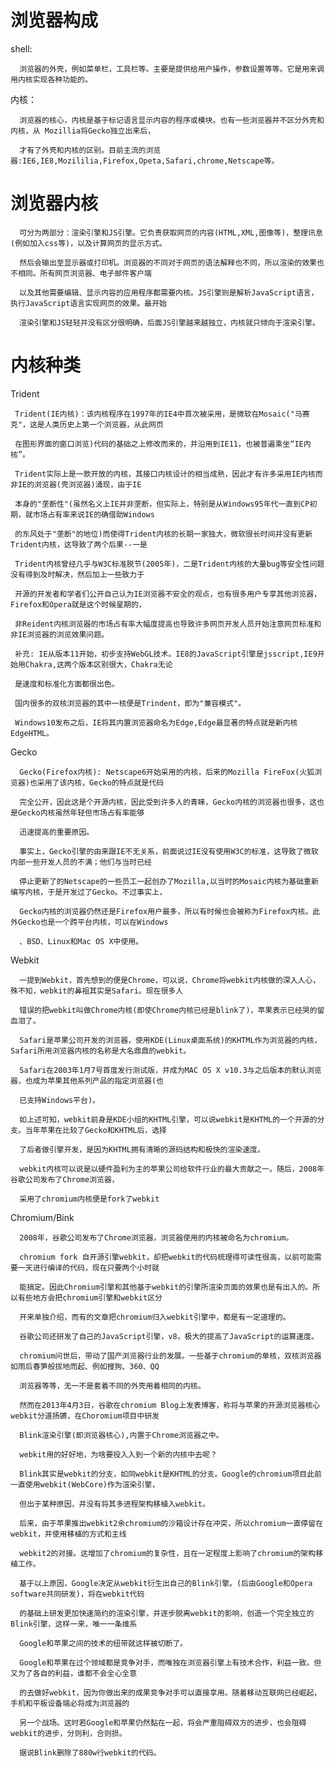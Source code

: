  # 浏览器构成
  
  
   shell:
      
      浏览器的外壳，例如菜单栏，工具栏等。主要是提供给用户操作，参数设置等等。它是用来调用内核实现各种功能的。
      
   内核：
    
      浏览器的核心，内核是基于标记语言显示内容的程序或模块。也有一些浏览器并不区分外壳和内核，从 Mozillia将Gecko独立出来后，
      
      才有了外壳和内核的区别。目前主流的浏览器:IE6,IE8,Mozililia,Firefox,Opeta,Safari,chrome,Netscape等。
      
      
   # 浏览器内核
   
      可分为两部分：渲染引擎和JS引擎。它负责获取网页的内容(HTML,XML,图像等)，整理讯息(例如加入css等)，以及计算网页的显示方式。
      
      然后会输出至显示器或打印机。浏览器的不同对于网页的语法解释也不同，所以渲染的效果也不相同。所有网页浏览器、电子邮件客户端
      
      以及其他需要编辑、显示内容的应用程序都需要内核。JS引擎则是解析JavaScript语言，执行JavaScript语言实现网页的效果。最开始
      
      渲染引擎和JS轻轻并没有区分很明确，后面JS引擎越来越独立，内核就只倾向于渲染引擎。
      
  # 内核种类
  
   Trident
   
     Trident(IE内核)：该内核程序在1997年的IE4中首次被采用，是微软在Mosaic("马赛克"，这是人类历史上第一个浏览器，从此网页
      
     在图形界面的窗口浏览)代码的基础之上修改而来的，并沿用到IE11，也被普遍乘坐“IE内核”。
      
     Trident实际上是一款开放的内核，其接口内核设计的相当成熟，因此才有许多采用IE内核而非IE的浏览器(壳浏览器)涌现，由于IE
      
     本身的"垄断性"(虽然名义上IE并非垄断，但实际上，特别是从Windows95年代一直到CP初期，就市场占有率来说IE的确借助Windows
      
     的东风处于"垄断"的地位)而使得Trident内核的长期一家独大，微软很长时间并没有更新Trident内核，这导致了两个后果--一是
      
     Trident内核曾经几乎与W3C标准脱节(2005年)，二是Trident内核的大量bug等安全性问题没有得到及时解决，然后加上一些致力于
      
     开源的开发者和学者们公开自己认为IE浏览器不安全的观点，也有很多用户专享其他浏览器，Firefox和Opera就是这个时候星期的，
      
     非Reident内核浏览器的市场占有率大幅度提高也导致许多网页开发人员开始注意网页标准和非IE浏览器的浏览效果问题。
      
     补充: IE从版本11开始，初步支持WebGL技术。IE8的JavaScript引擎是jsscript,IE9开始用Chakra,这两个版本区别很大，Chakra无论
      
     是速度和标准化方面都很出色。
      
     国内很多的双核浏览器的其中一核便是Trindent，即为"兼容模式"。
      
     Windows10发布之后，IE将其内置浏览器命名为Edge,Edge最显著的特点就是新内核EdgeHTML。
      
   Gecko
   
      Gecko(Firefox内核): Netscape6开始采用的内核，后来的Mozilla FireFox(火狐浏览器)也采用了该内核，Gecko的特点就是代码
        
      完全公开，因此这是个开源内核，因此受到许多人的青睐，Gecko内核的浏览器也很多，这也是Gecko内核虽然年轻但市场占有率能够
        
      迅速提高的重要原因。
        
      事实上，Gecko引擎的由来跟IE不无关系，前面说过IE没有使用W3C的标准，这导致了微软内部一些开发人员的不满；他们与当时已经
        
      停止更新了的Netscape的一些员工一起创办了Mozilla,以当时的Mosaic内核为基础重新编写内核，于是开发过了Gecko。不过事实上，
        
      Gecko内核的浏览器仍然还是Firefox用户最多，所以有时候也会被称为Firefox内核。此外Gecko也是一个跨平台内核，可以在Windows
        
      、BSD、Linux和Mac OS X中使用。
        
   Webkit
    
      一提到Webkit，首先想到的便是Chrome，可以说，Chrome将webkit内核做的深入人心，殊不知，webkit的鼻祖其实是Safari。现在很多人
        
      错误的把webkit叫做Chrome内核(即使Chrome内核已经是blink了)，苹果表示已经哭的留血泪了。
        
      Safari是苹果公司开发的浏览器，使用KDE(Linux桌面系统)的KHTML作为浏览器的内核，Safari所用浏览器内核的名称是大名鼎鼎的webkit。
        
      Safari在2003年1月7号首度发行测试版，并成为MAC OS X v10.3与之后版本的默认浏览器，也成为苹果其他系列产品的指定浏览器(也
        
      已支持Windows平台)。
        
      如上述可知，webkit前身是KDE小组的KHTML引擎，可以说webkit是KHTML的一个开源的分支。当年苹果在比较了Gecko和KHTML后，选择
        
      了后者做引擎开发，是因为KHTML拥有清晰的源码结构和极快的渲染速度。
        
      webkit内核可以说是以硬件盈利为主的苹果公司给软件行业的最大贡献之一。随后，2008年谷歌公司发布了Chrome浏览器，
        
      采用了chromium内核便是fork了webkit
        
  Chromium/Bink
  
      2008年，谷歌公司发布了Chrome浏览器，浏览器使用的内核被命名为chromium。
      
      chromium fork 自开源引擎webkit，却把webkit的代码梳理得可读性很高，以前可能需要一天进行编译的代码，现在只要两个小时就
      
      能搞定。因此Chromium引擎和其他基于webkit的引擎所渲染页面的效果也是有出入的。所以有些地方会把chromium引擎和webkit区分
      
      开来单独介绍，而有的文章把chromium归入webkit引擎中，都是有一定道理的。
      
      谷歌公司还研发了自己的JavaScript引擎，v8，极大的提高了JavaScript的运算速度。
      
      chromium问世后，带动了国产浏览器行业的发展。一些基于chromium的单核，双核浏览器如雨后春笋般拔地而起、例如搜狗、360、QQ
      
      浏览器等等，无一不是套着不同的外壳用着相同的内核。
      
      然而在2013年4月3日，谷歌在chromium Blog上发表博客，称将与苹果的开源浏览器核心webkit分道扬镳，在Choromium项目中研发
      
      Blink渲染引擎(即浏览器核心),内置于Chrome浏览器之中。
      
      webkit用的好好地，为啥要投入入到一个新的内核中去呢？
      
      Blink其实是webkit的分支，如同webkit是KHTML的分支。Google的chromium项目此前一直使用webkit(WebCore)作为渲染引擎，
      
      但出于某种原因，并没有将其多进程架构移植入webkit。
      
      后来，由于苹果推出webkit2余chromium的沙箱设计存在冲突，所以chromium一直停留在webkit，并使用移植的方式和主线
      
      webkit2的对接。这增加了chromium的复杂性，且在一定程度上影响了chromium的架构移植工作。
      
      基于以上原因，Google决定从webkit衍生出自己的Blink引擎。(后由Google和Opera software共同研发)，将在webkit代码
      
      的基础上研发更加快速简约的渲染引擎，并逐步脱离webkit的影响，创造一个完全独立的Blink引擎，这样一来，唯一一条维系
      
      Google和苹果之间的技术的纽带就这样被切断了。
      
      Google和苹果在过个领域都是竞争对手，而唯独在浏览器引擎上有技术合作，利益一致。但又为了各自的利益，谁都不会全心全意
      
      的去做好webkit，因为你做出来的成果竞争对手可以直接享用。随着移动互联网已经崛起，手机和平板设备端必将成为浏览器的
      
      另一个战场。这时若Google和苹果仍然黏在一起，将会严重阻碍双方的进步，也会阻碍webkit的进步，分则利，合则损。
      
      据说Blink删除了880w行webkit的代码。
      
      
      
    
      
 
    
      
